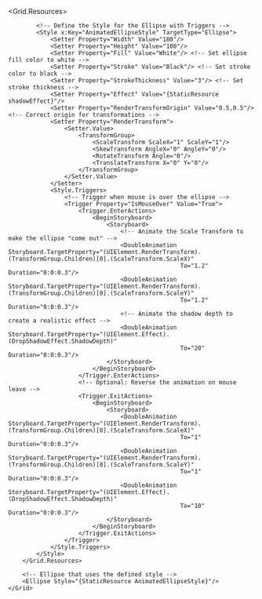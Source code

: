 <Window x:Class="YourNamespace.MainWindow"
        xmlns="http://schemas.microsoft.com/winfx/2006/xaml/presentation"
        xmlns:x="http://schemas.microsoft.com/winfx/2006/xaml"
        Title="MainWindow" Height="350" Width="525">
    <Grid HorizontalAlignment="Center" VerticalAlignment="Center">
        <Grid.Resources>
            <!-- Define a DropShadowEffect Resource -->
            <DropShadowEffect x:Key="shadowEffect" BlurRadius="28" ShadowDepth="10" Color="Black" Opacity="0.5"/>

            <!-- Define the Style for the Ellipse with Triggers -->
            <Style x:Key="AnimatedEllipseStyle" TargetType="Ellipse">
                <Setter Property="Width" Value="180"/>
                <Setter Property="Height" Value="100"/>
                <Setter Property="Fill" Value="White"/> <!-- Set ellipse fill color to white -->
                <Setter Property="Stroke" Value="Black"/> <!-- Set stroke color to black -->
                <Setter Property="StrokeThickness" Value="3"/> <!-- Set stroke thickness -->
                <Setter Property="Effect" Value="{StaticResource shadowEffect}"/>
                <Setter Property="RenderTransformOrigin" Value="0.5,0.5"/> <!-- Correct origin for transformations -->
                <Setter Property="RenderTransform">
                    <Setter.Value>
                        <TransformGroup>
                            <ScaleTransform ScaleX="1" ScaleY="1"/>
                            <SkewTransform AngleX="0" AngleY="0"/>
                            <RotateTransform Angle="0"/>
                            <TranslateTransform X="0" Y="0"/>
                        </TransformGroup>
                    </Setter.Value>
                </Setter>
                <Style.Triggers>
                    <!-- Trigger when mouse is over the ellipse -->
                    <Trigger Property="IsMouseOver" Value="True">
                        <Trigger.EnterActions>
                            <BeginStoryboard>
                                <Storyboard>
                                    <!-- Animate the Scale Transform to make the ellipse "come out" -->
                                    <DoubleAnimation Storyboard.TargetProperty="(UIElement.RenderTransform).(TransformGroup.Children)[0].(ScaleTransform.ScaleX)"
                                                     To="1.2" Duration="0:0:0.3"/>
                                    <DoubleAnimation Storyboard.TargetProperty="(UIElement.RenderTransform).(TransformGroup.Children)[0].(ScaleTransform.ScaleY)"
                                                     To="1.2" Duration="0:0:0.3"/>
                                    <!-- Animate the shadow depth to create a realistic effect -->
                                    <DoubleAnimation Storyboard.TargetProperty="(UIElement.Effect).(DropShadowEffect.ShadowDepth)"
                                                     To="20" Duration="0:0:0.3"/>
                                </Storyboard>
                            </BeginStoryboard>
                        </Trigger.EnterActions>
                        <!-- Optional: Reverse the animation on mouse leave -->
                        <Trigger.ExitActions>
                            <BeginStoryboard>
                                <Storyboard>
                                    <DoubleAnimation Storyboard.TargetProperty="(UIElement.RenderTransform).(TransformGroup.Children)[0].(ScaleTransform.ScaleX)"
                                                     To="1" Duration="0:0:0.3"/>
                                    <DoubleAnimation Storyboard.TargetProperty="(UIElement.RenderTransform).(TransformGroup.Children)[0].(ScaleTransform.ScaleY)"
                                                     To="1" Duration="0:0:0.3"/>
                                    <DoubleAnimation Storyboard.TargetProperty="(UIElement.Effect).(DropShadowEffect.ShadowDepth)"
                                                     To="10" Duration="0:0:0.3"/>
                                </Storyboard>
                            </BeginStoryboard>
                        </Trigger.ExitActions>
                    </Trigger>
                </Style.Triggers>
            </Style>
        </Grid.Resources>

        <!-- Ellipse that uses the defined style -->
        <Ellipse Style="{StaticResource AnimatedEllipseStyle}"/>
    </Grid>
</Window>